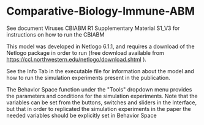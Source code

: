 # Comparative-Biology-Immune-ABM

See document Viruses CBIABM R1 Supplementary Material S1_V3 for instructions on how to run the CBIABM

This model was developed in Netlogo 6.1.1, and requires a download of the Netlogo package in order to run (free download available from https://ccl.northwestern.edu/netlogo/download.shtml ).

See the Info Tab in the executable file for information about the model and how to run the simulation experiments present in the publication.

The Behavior Space function under the "Tools" dropdown menu provides the parameters and conditions for the simulation experiments. Note that the variables can be set from the buttons, switches and sliders in the Interface, but that in order to replicated the simulation experiments in the paper the needed variables should be explicitly set in Behavior Space
